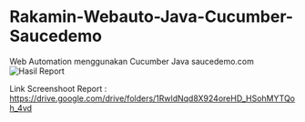 # Rakamin-Webauto-Java-Cucumber-Saucedemo
Web Automation menggunakan Cucumber Java saucedemo.com
![Hasil Report](https://github.com/kindiherdiansyah/Rakamin-Webauto-Java-Cucumber-Saucedemo/assets/26849052/fc7002d2-1c7c-463a-9ffa-f01216fb0ae6)

Link Screenshoot Report :
https://drive.google.com/drive/folders/1RwldNqd8X924oreHD_HSohMYTQoh_4vd


